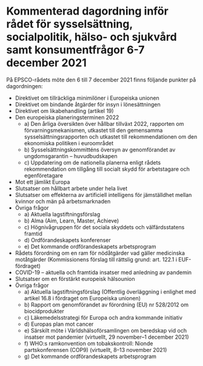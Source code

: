 # Kommenterad dagordning inför rådet för sysselsättning, socialpolitik, hälso- och sjukvård samt konsumentfrågor 6-7 december 2021

På EPSCO\-rådets möte den 6 till 7 december 2021 finns följande punkter på dagordningen:


* Direktivet om tillräckliga minimilöner i Europeiska unionen
* Direktivet om bindande åtgärder för insyn i lönesättningen
* Direktivet om likabehandling (artikel 19\)
* Den europeiska planeringsterminen 2022
	+ a) Den årliga översikten över hållbar tillväxt 2022, rapporten om förvarningsmekanismen, utkastet till den gemensamma sysselsättningsrapporten och utkastet till rekommendationen om den ekonomiska politiken i euroområdet
	+ b) Sysselsättningskommitténs översyn av genomförandet av ungdomsgarantin – huvudbudskapen
	+ c) Uppdatering om de nationella planerna enligt rådets rekommendation om tillgång till socialt skydd för arbetstagare och egenföretagare
* Mot ett jämlikt Europa
* Slutsatser om hållbart arbete under hela livet
* Slutsatser om effekterna av artificiell intelligens för jämställdhet mellan kvinnor och män på arbetsmarknaden
* Övriga frågor
	+ a) Aktuella lagstiftningsförslag
	+ b) Alma (Aim, Learn, Master, Achieve)
	+ c) Högnivågruppen för det sociala skyddets och välfärdsstatens framtid
	+ d) Ordförandeskapets konferenser
	+ e) Det kommande ordförandeskapets arbetsprogram
* Rådets förordning om en ram för nödåtgärder vad gäller medicinska motåtgärder (Kommissionens förslag till rättslig grund: art. 122\.1 i EUF\-fördraget)
* COVID\-19 – aktuella och framtida insatser med anledning av pandemin
* Slutsatser om en förstärkt europeisk hälsounion
* Övriga frågor
	+ a) Aktuella lagstiftningsförslag (Offentlig överläggning i enlighet med artikel 16\.8 i fördraget om Europeiska unionen)
	+ b) Rapport om genomförandet av förordning (EU) nr 528/2012 om biocidprodukter
	+ c) Läkemedelsstrategi för Europa och andra kommande initiativ
	+ d) Europas plan mot cancer
	+ e) Särskilt möte i Världshälsoförsamlingen om beredskap vid och insatser mot pandemier (virtuellt, 29 november–1 december 2021\)
	+ f) WHO:s ramkonvention om tobakskontroll: Nionde partskonferensen (COP9\) (virtuellt, 8–13 november 2021\)
	+ g) Det kommande ordförandeskapets arbetsprogram
